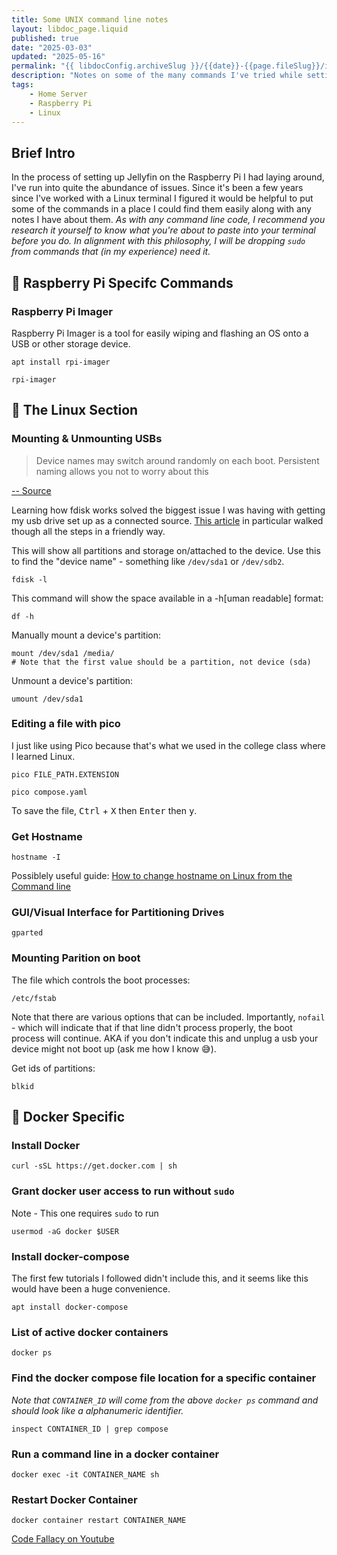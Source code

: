 ```yaml
---
title: Some UNIX command line notes
layout: libdoc_page.liquid
published: true
date: "2025-03-03"
updated: "2025-05-16"
permalink: "{{ libdocConfig.archiveSlug }}/{{date}}-{{page.fileSlug}}/index.html"
description: "Notes on some of the many commands I've tried while setting up a Raspberry pi as a Jellyfin home media server with Docker."
tags:
    - Home Server
    - Raspberry Pi
    - Linux
---
```


## Brief Intro

In the process of setting up Jellyfin on the Raspberry Pi I had laying around, I've run into quite the abundance of issues. Since it's been a few years since I've worked with a Linux terminal I figured it would be helpful to put some of the commands in a place I could find them easily along with any notes I have about them. _As with any command line code, I recommend you research it yourself to know what you're about to paste into your terminal before you do. In alignment with this philosophy, I will be dropping `sudo` from commands that (in my experience) need it._

## 🥧 Raspberry Pi Specifc Commands

### Raspberry Pi Imager

Raspberry Pi Imager is a tool for easily wiping and flashing an OS onto a USB or other storage device.

```bash{codeTitle: "Raspberry Pi Imager Install"}
apt install rpi-imager
```

```bash{codeTitle: "Run Raspberry Pi Imager"}
rpi-imager
```

## 🐧 The Linux Section

### Mounting & Unmounting USBs

> Device names may switch around randomly on each boot. Persistent naming allows you not to worry about this

[-- Source](https://wiki.debian.org/Part-UUID)

Learning how fdisk works solved the biggest issue I was having with getting my usb drive set up as a connected source. [This article](https://www.howtogeek.com/106873/how-to-use-fdisk-to-manage-partitions-on-linux/) in particular walked though all the steps in a friendly way.

This will show all partitions and storage on/attached to the device. Use this to find the "device name" - something like `/dev/sda1` or `/dev/sdb2`.

```bash{codeTitle: "List all attached storage"}
fdisk -l
```

This command will show the space available in a -h[uman readable] format:

```bash{codeTitle: "List all file systems and mount locations available"}
df -h
```

Manually mount a device's partition:

```bash{codeTitle: "Mount a partition to a specific location"}
mount /dev/sda1 /media/
# Note that the first value should be a partition, not device (sda)
```

Unmount a device's partition:

```bash{codeTitle: "Unmount a partition (Mount location irrelevant)"}
umount /dev/sda1
```

### Editing a file with pico

I just like using Pico because that's what we used in the college class where I learned Linux.

```bash{codeTitle: "Edit with Pico"}
pico FILE_PATH.EXTENSION

pico compose.yaml
```

To save the file, <kbd>Ctrl</kbd> + <kbd>X</kbd> then <kbd>Enter</kbd> then <kbd>y</kbd>.

### Get Hostname

```bash{codeTitle: "Get Hostname"}
hostname -I
```

Possiblely useful guide: [How to change hostname on Linux from the Command line](https://linuxconfig.org/how-to-change-hostname-on-linux)

### GUI/Visual Interface for Partitioning Drives

```bash{codeTitle: "GUI for Partitioning Drives"}
gparted
```

### Mounting Parition on boot

The file which controls the boot processes:

```
/etc/fstab
```

Note that there are various options that can be included. Importantly, `nofail` - which will indicate that if that line didn't process properly, the boot process will continue. AKA if you don't indicate this and unplug a usb your device might not boot up (ask me how I know 😅).

Get ids of partitions:

```
blkid
```

## 🐋 Docker Specific

### Install Docker

```bash{codeTitle: "Install Docker"}
curl -sSL https://get.docker.com | sh
```

### Grant docker user access to run without `sudo`

Note - This one requires `sudo` to run

```bash{codeTitle: "Grant docker $USER permissions"}
usermod -aG docker $USER
```

### Install docker-compose

The first few tutorials I followed didn't include this, and it seems like this would have been a huge convenience.

```bash{codeTitle: "Install Docker-Compose"}
apt install docker-compose
```

### List of active docker containers

```bash{codeTitle: "List active Docker containers"}
docker ps
```

### Find the docker compose file location for a specific container

_Note that `CONTAINER_ID` will come from the above `docker ps` command and should look like a alphanumeric identifier._

```bash{codeTitle: "Find the docker compose file location"}
inspect CONTAINER_ID | grep compose
```

### Run a command line in a docker container

```bash{codeTitle: "Run a bash shell in a specified docker container"}
docker exec -it CONTAINER_NAME sh
```

### Restart Docker Container

<codeblock title="Restart named Docker Container" lang="cmd">

```bash{codeTitle: "Restart named docker container"}
docker container restart CONTAINER_NAME
```

</codeblock>

<sticky-note content='Huge thanks to Code Fallacy on Youtube for the excellent guides that got me through this'>
</sticky-note>

[Code Fallacy on Youtube](https://www.youtube.com/@codefallacy)

